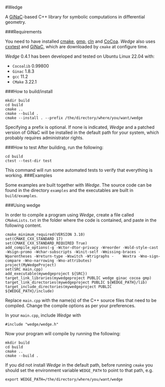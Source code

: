 #Wedge

A [GiNaC](http://www.ginac.de)-based C++ library for symbolic computations in differential geometry.

###Requirements

You need to have installed [cmake](https://cmake.org/), [gmp](https://gmplib.org/), [cln](https://www.ginac.de/CLN) and [CoCoa](https://cocoa.dima.unige.it/cocoa/cocoalib/).
*Wedge* also uses [cxxtest](http://cxxtest.com) and [GiNaC](http://www.ginac.de), which are downloaded by `cmake` at configure time.

*Wedge* 0.4.1 has been developed and tested on Ubuntu Linux 22.04 with:

* `Cocoalib` 0.99800
* `Ginac` 1.8.3
* `gcc` 11.2
* `CMake` 3.22.1

###How to build/install

	mkdir build
	cd build
	cmake ..
	cmake --build .
	cmake --install . --prefix /the/directory/where/you/want/wedge
Specifying a prefix is optional. If none is indicated, *Wedge* and a patched version of GiNaC will be installed in the default path for your system, which probably requires administrator rights.

###How to test
After building, run the following:

	cd build
	ctest --test-dir test
This command will run some automated tests to verify that everything is working.
###Examples

Some examples are built together with *Wedge*. The source code can be found in the directory `examples` and the executables are built in `build/examples`.

###Using wedge

In order to compile a program using *Wedge*, create a file called `CMakeLists.txt` in the folder where the code is contained, and paste in the following content.

	cmake_minimum_required(VERSION 3.10)
	set(CMAKE_CXX_STANDARD 17)
	set(CMAKE_CXX_STANDARD_REQUIRED True)
	add_compile_options(-g -Wctor-dtor-privacy -Wreorder -Wold-style-cast -Wsign-promo -Wchar-subscripts -Winit-self -Wmissing-braces -Wparentheses -Wreturn-type -Wswitch -Wtrigraphs -	Wextra -Wno-sign-compare -Wno-narrowing -Wno-attributes)
	project(MyWedgeProject)
	set(SRC main.cpp)
	add_executable(mywedgeproject ${SRC})
	target_link_libraries(mywedgeproject PUBLIC wedge ginac cocoa gmp)
	target_link_directories(mywedgeproject PUBLIC ${WEDGE_PATH}/lib)
	target_include_directories(mywedgeproject PUBLIC ${WEDGE_PATH}/include)

Replace `main.cpp` with the name(s) of the C++ source files that need to be compiled. Change the compile options as per your preferences.

In your `main.cpp`, include *Wedge* with

	#include "wedge/wedge.h"
	
Now your program will compile by running the following:

	mkdir build
	cd build
	cmake ..
	cmake --build .

If you did not install *Wedge* in the default path, before running `cmake` you should set the environment variable `WEDGE_PATH` to point to that path, e.g.

	export WEDGE_PATH=/the/directory/where/you/want/wedge
	
